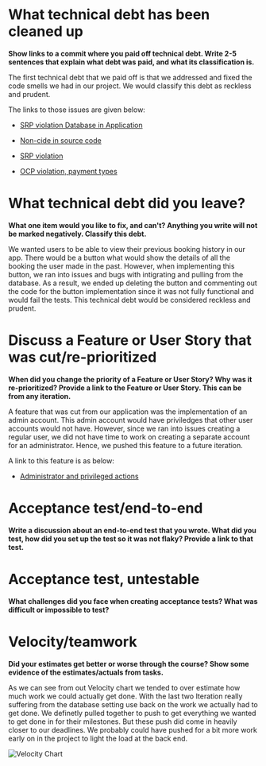 What technical debt has been cleaned up
========================================

**Show links to a commit where you paid off technical debt. Write 2-5 sentences
that explain what debt was paid, and what its classification is.**

The first technical debt that we paid off is that we addressed and fixed the code smells we had in our project. We would classify this debt as reckless and prudent.

The links to those issues are given below:

* [SRP violation Database in Application](https://code.cs.umanitoba.ca/3350-winter-2021-a01/group-3/-/issues/49)

* [Non-cide in source code](https://code.cs.umanitoba.ca/3350-winter-2021-a01/group-3/-/issues/50)

* [SRP violation](https://code.cs.umanitoba.ca/3350-winter-2021-a01/group-3/-/issues/48)

* [OCP violation, payment types](https://code.cs.umanitoba.ca/3350-winter-2021-a01/group-3/-/issues/47)



What technical debt did you leave?
==================================

**What one item would you like to fix, and can't? Anything you write will not
be marked negatively. Classify this debt.**

We wanted users to be able to view their previous booking history in our app. There would be a button what would show the details of all the booking the user made in the past. However, when implementing this button, we ran into issues and bugs with intigrating and pulling from the database. As a result, we ended up deleting the button and commenting out the code for the button implementation since it was not fully functional and would fail the tests. This technical debt would be considered reckless and prudent.

Discuss a Feature or User Story that was cut/re-prioritized
============================================

**When did you change the priority of a Feature or User Story? Why was it
re-prioritized? Provide a link to the Feature or User Story. This can be from any iteration.**

A feature that was cut from our application was the implementation of an admin account. This admin account would have priviledges that other user accounts would not have. However, since we ran into issues creating a regular user, we did not have time to work on creating a separate account for an administrator. Hence, we pushed this feature to a future iteration. 

A link to this feature is as below:
* [Administrator and privileged actions](https://code.cs.umanitoba.ca/3350-winter-2021-a01/group-3/-/issues/25)



Acceptance test/end-to-end
==========================

**Write a discussion about an end-to-end test that you wrote. What did you test,
how did you set up the test so it was not flaky? Provide a link to that test.**

Acceptance test, untestable
===============

**What challenges did you face when creating acceptance tests? What was difficult
or impossible to test?**

Velocity/teamwork
=================

**Did your estimates get better or worse through the course? Show some
evidence of the estimates/actuals from tasks.**

As we can see from out Velocity chart we tended to over estimate how much work we could actually get done. With the last two Iteration really suffering from the database setting use back on the work we actually had to get done. We definetly pulled together to push to get everything we wanted to get done in for their milestones. But these push did come in heavily closer to our deadlines. We probably could have pushed for a bit more work early on in the project to light the load at the back end.

![Velocity Chart](https://code.cs.umanitoba.ca/3350-winter-2021-a01/group-3/-/blob/master/Doc/Velocity_Chart.png)
